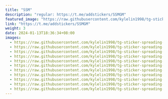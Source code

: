 ```yaml
---
title: "SSM"
description: "regular: https://t.me/addstickers/SSMGM"
featured_image: "https://raw.githubusercontent.com/kylelin1998/tg-sticker-spreading-worldwide-images/main/img/00a1f3a1-d993-4be7-a7fe-ccfa2d5f5bb4.jpg"
link: "https://t.me/addstickers/SSMGM"
weight: 3
date: 2024-01-13T18:36:34+08:00
images:
  - https://raw.githubusercontent.com/kylelin1998/tg-sticker-spreading-worldwide-images/main/img/00a1f3a1-d993-4be7-a7fe-ccfa2d5f5bb4.jpg
  - https://raw.githubusercontent.com/kylelin1998/tg-sticker-spreading-worldwide-images/main/img/bb7d1630-a60f-4366-a38a-7df8bccdc61b.jpg
  - https://raw.githubusercontent.com/kylelin1998/tg-sticker-spreading-worldwide-images/main/img/74cad6ec-cd40-43e0-8b23-157b1a47302b.jpg
  - https://raw.githubusercontent.com/kylelin1998/tg-sticker-spreading-worldwide-images/main/img/43777059-d180-4289-ab82-004ff44bc382.jpg
  - https://raw.githubusercontent.com/kylelin1998/tg-sticker-spreading-worldwide-images/main/img/8ac53fac-d576-4d3e-991a-be03f2efe6f6.jpg
  - https://raw.githubusercontent.com/kylelin1998/tg-sticker-spreading-worldwide-images/main/img/29c81147-ae8f-4260-85d6-f86ee8119059.jpg
  - https://raw.githubusercontent.com/kylelin1998/tg-sticker-spreading-worldwide-images/main/img/9087e4d7-7d95-40ae-9f98-add881f08eb5.jpg
  - https://raw.githubusercontent.com/kylelin1998/tg-sticker-spreading-worldwide-images/main/img/a8c6aee3-dfb3-4cc7-a69f-53d24c5a3cb9.jpg
  - https://raw.githubusercontent.com/kylelin1998/tg-sticker-spreading-worldwide-images/main/img/6b9a8bbf-1395-4c29-b734-c42368ee2dd1.jpg
  - https://raw.githubusercontent.com/kylelin1998/tg-sticker-spreading-worldwide-images/main/img/c4134e32-f7c3-45b8-95de-cba3e7cf68d3.jpg
  - https://raw.githubusercontent.com/kylelin1998/tg-sticker-spreading-worldwide-images/main/img/a917eb04-a20b-4604-88b3-47b9a07d00da.jpg
---
```

